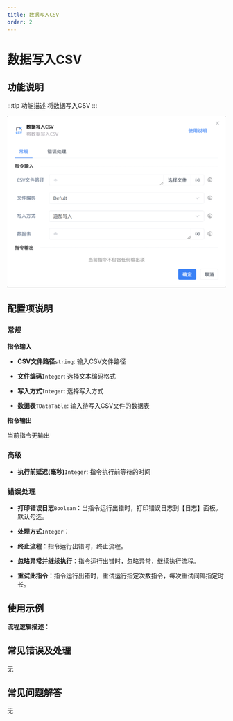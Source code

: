 ```yaml
---
title: 数据写入CSV
order: 2
---
```


# 数据写入CSV

## 功能说明

:::tip 功能描述
将数据写入CSV
:::

![数据写入CSV](../../../assets/数据写入CSV_command.png)

## 配置项说明

### 常规

**指令输入**

- **CSV文件路径**`string`: 输入CSV文件路径

- **文件编码**`Integer`: 选择文本编码格式

- **写入方式**`Integer`: 选择写入方式

- **数据表**`TDataTable`: 输入待写入CSV文件的数据表


**指令输出**

当前指令无输出

### 高级

- **执行前延迟(毫秒)**`Integer`: 指令执行前等待的时间

### 错误处理

- **打印错误日志**`Boolean`：当指令运行出错时，打印错误日志到【日志】面板。默认勾选。

- **处理方式**`Integer`：

 - **终止流程**：指令运行出错时，终止流程。

 - **忽略异常并继续执行**：指令运行出错时，忽略异常，继续执行流程。

 - **重试此指令**：指令运行出错时，重试运行指定次数指令，每次重试间隔指定时长。

## 使用示例

**流程逻辑描述：** 

## 常见错误及处理

无

## 常见问题解答

无

